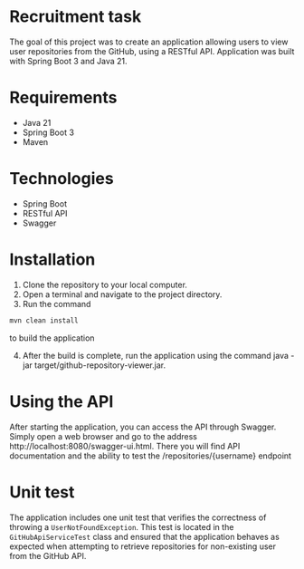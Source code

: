 # Recruitment task
The goal of this project was to create an application allowing users to view user repositories from the GitHub, using a RESTful API. Application was built with Spring Boot 3 and Java 21.

# Requirements
* Java 21
* Spring Boot 3
* Maven

# Technologies
* Spring Boot
* RESTful API
* Swagger

# Installation
1. Clone the repository to your local computer.
2. Open a terminal and navigate to the project directory.
3. Run the command 
```bash
mvn clean install
``` 
to build the application

4. After the build is complete, run the application using the command java -jar target/github-repository-viewer.jar.

# Using the API
After starting the application, you can access the API through Swagger. Simply open a web browser and go to the address http://localhost:8080/swagger-ui.html. There you will find API documentation and the ability to test the /repositories/{username} endpoint

# Unit test
The application includes one unit test that verifies the correctness of throwing a `UserNotFoundException`.
This test is located in the `GitHubApiServiceTest` class and ensured that the application behaves as expected when attempting to retrieve repositories for non-existing user from the GitHub API.
